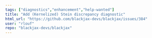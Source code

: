 ```yaml
---
tags: ["diagnostics","enhancement","help-wanted"]
title: "Add (Kernelized) Stein discrepancy diagnostic"
html_url: "https://github.com/blackjax-devs/blackjax/issues/384"
user: "rlouf"
repo: "blackjax-devs/blackjax"
---
```


